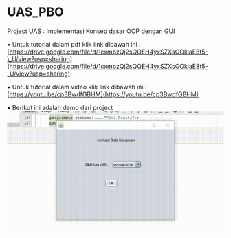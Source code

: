 # UAS_PBO
Project UAS : Implementasi Konsep dasar OOP dengan GUI

• Untuk tutorial dalam pdf klik link dibawah ini : <br>
[https://drive.google.com/file/d/1cxmbzQj2sQQEH4yxSZXsGOklaE8t5-\_U/view?usp=sharing](https://drive.google.com/file/d/1cxmbzQj2sQQEH4yxSZXsGOklaE8t5-_U/view?usp=sharing)

• Untuk tutorial dalam video klik link dibawah ini : <br>
[https://youtu.be/cp3BwdfGBHM](https://youtu.be/cp3BwdfGBHM)

• Berikut ini adalah demo dari project
![](UAS_OOP/src/demo.gif)
